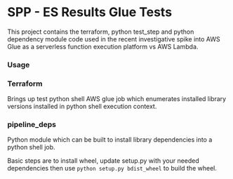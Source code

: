# SPP - ES Results Glue Tests

This project contains the terraform, python test_step and python dependency module code used in the recent investigative spike into AWS Glue as a serverless function execution platform vs AWS Lambda.

### Usage

### Terraform

Brings up test python shell AWS glue job which enumerates installed library versions installed in python shell execution context.


### pipeline_deps

Python module which can be built to install library dependencies into a python shell job.

Basic steps are to install wheel, update setup.py with your needed dependencies then use `python setup.py bdist_wheel` to build the wheel.

